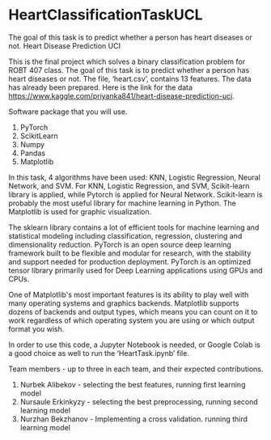 # HeartClassificationTaskUCL
The goal of this task is to predict whether a person has heart diseases or not.
Heart Disease Prediction UCI

This is the final project which solves a binary classification problem for ROBT 407 class. The goal of this task is to predict whether a person has heart diseases or not. The file, ‘heart.csv’, contains 13 features. The data has already been prepared. Here is the link for the data https://www.kaggle.com/priyanka841/heart-disease-prediction-uci.  

Software package that you will use.
1. PyTorch
2. ScikitLearn
3. Numpy
4. Pandas
5. Matplotlib 

In this task, 4 algorithms have been used: KNN, Logistic Regression, Neural Network, and SVM. For KNN, Logistic Regression, and SVM, Scikit-learn library is applied, while Pytorch is applied for Neural Network. Scikit-learn is probably the most useful library for machine learning in Python. The Matplotlib is used for graphic visualization. 

The sklearn library contains a lot of efficient tools for machine learning and statistical modeling including classification, regression, clustering and dimensionality reduction. 
PyTorch is an open source deep learning framework built to be flexible and modular for research, with the stability and support needed for production deployment. PyTorch is an optimized tensor library primarily used for Deep Learning applications using GPUs and CPUs.

One of Matplotlib's most important features is its ability to play well with many operating systems and graphics backends. Matplotlib supports dozens of backends and output types, which means you can count on it to work regardless of which operating system you are using or which output format you wish.

In order to use this code, a Jupyter Notebook is needed, or Google Colab is a good choice as well to run the ‘HeartTask.ipynb’ file. 

Team members - up to three in each team, and their expected contributions.
1. Nurbek Alibekov - selecting the best features, running first learning model
2. Nursaule Erkinkyzy - selecting the best preprocessing, running second learning model
3. Nurzhan Bekzhanov - Implementing a cross validation. running third learning model
